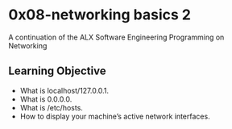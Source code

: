 # 0x08-networking basics 2
A continuation of the ALX Software Engineering Programming on Networking

## Learning Objective
- What is localhost/127.0.0.1.
- What is 0.0.0.0.
- What is /etc/hosts.
- How to display your machine’s active network interfaces.
